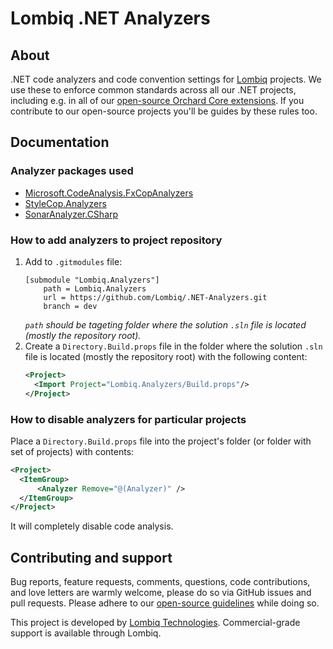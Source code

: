 # Lombiq .NET Analyzers



## About

.NET code analyzers and code convention settings for [Lombiq](https://lombiq.com) projects. We use these to enforce common standards across all our .NET projects, including e.g. in all of our [open-source Orchard Core extensions](https://github.com/Lombiq/Open-Source-Orchard-Core-Extensions). If you contribute to our open-source projects you'll be guides by these rules too.


## Documentation

### Analyzer packages used

- [Microsoft.CodeAnalysis.FxCopAnalyzers](https://www.nuget.org/packages/Microsoft.CodeAnalysis.FxCopAnalyzers/)
- [StyleCop.Analyzers](https://www.nuget.org/packages/StyleCop.Analyzers/)
- [SonarAnalyzer.CSharp](https://www.nuget.org/packages/SonarAnalyzer.CSharp/)

### How to add analyzers to project repository

1. Add to `.gitmodules` file:
   ```
   [submodule "Lombiq.Analyzers"]
       path = Lombiq.Analyzers
       url = https://github.com/Lombiq/.NET-Analyzers.git
       branch = dev
   ```
   *`path` should be tageting folder where the solution `.sln` file is located (mostly the repository root).*
1. Create a `Directory.Build.props` file in the folder where the solution `.sln` file is located (mostly the repository root) with the following content:
   ```xml
   <Project>
     <Import Project="Lombiq.Analyzers/Build.props"/>
   </Project>
   ```


### How to disable analyzers for particular projects

Place a `Directory.Build.props` file into the project's folder (or folder with set of projects) with contents:

```xml
<Project>
  <ItemGroup> 
      <Analyzer Remove="@(Analyzer)" /> 
  </ItemGroup>
</Project>
```

It will completely disable code analysis.


## Contributing and support

Bug reports, feature requests, comments, questions, code contributions, and love letters are warmly welcome, please do so via GitHub issues and pull requests. Please adhere to our [open-source guidelines](https://lombiq.com/open-source-guidelines) while doing so.

This project is developed by [Lombiq Technologies](https://lombiq.com/). Commercial-grade support is available through Lombiq.